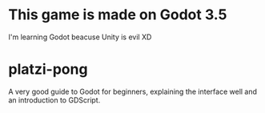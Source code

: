 # This game is made on Godot 3.5
I'm learning Godot beacuse Unity is evil XD


# platzi-pong

A very good guide to Godot for beginners, explaining the interface well and an introduction to GDScript.
